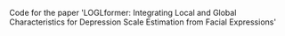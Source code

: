Code for the paper 'LOGLformer: Integrating Local and Global Characteristics for Depression Scale Estimation from Facial Expressions'
